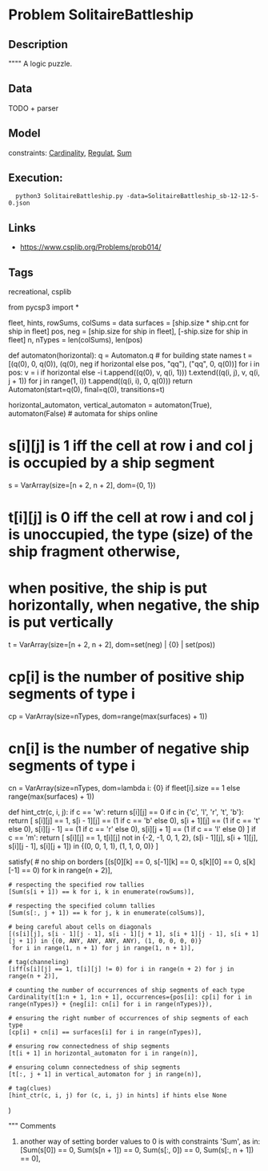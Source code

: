 # Problem SolitaireBattleship
## Description
""""
A logic puzzle.

## Data
TODO + parser

## Model
  constraints: [Cardinality](http://pycsp.org/documentation/constraints/Cardinality), [Regulat](http://pycsp.org/documentation/constraints/Regulat), [Sum](http://pycsp.org/documentation/constraints/Sum)

## Execution:
```
  python3 SolitaireBattleship.py -data=SolitaireBattleship_sb-12-12-5-0.json
```

## Links
 - https://www.csplib.org/Problems/prob014/

## Tags
  recreational, csplib

from pycsp3 import *

fleet, hints, rowSums, colSums = data
surfaces = [ship.size * ship.cnt for ship in fleet]
pos, neg = [ship.size for ship in fleet], [-ship.size for ship in fleet]
n, nTypes = len(colSums), len(pos)


def automaton(horizontal):
    q = Automaton.q  # for building state names
    t = [(q(0), 0, q(0)), (q(0), neg if horizontal else pos, "qq"), ("qq", 0, q(0))]
    for i in pos:
        v = i if horizontal else -i
        t.append((q(0), v, q(i, 1)))
        t.extend((q(i, j), v, q(i, j + 1)) for j in range(1, i))
        t.append((q(i, i), 0, q(0)))
    return Automaton(start=q(0), final=q(0), transitions=t)


horizontal_automaton, vertical_automaton = automaton(True), automaton(False)  # automata for ships online

# s[i][j] is 1 iff the cell at row i and col j is occupied by a ship segment
s = VarArray(size=[n + 2, n + 2], dom={0, 1})

# t[i][j] is 0 iff the cell at row i and col j is unoccupied, the type (size) of the ship fragment otherwise,
# when positive, the ship is put horizontally, when negative, the ship is put vertically
t = VarArray(size=[n + 2, n + 2], dom=set(neg) | {0} | set(pos))

# cp[i] is the number of positive ship segments of type i
cp = VarArray(size=nTypes, dom=range(max(surfaces) + 1))

# cn[i] is the number of negative ship segments of type i
cn = VarArray(size=nTypes, dom=lambda i: {0} if fleet[i].size == 1 else range(max(surfaces) + 1))


def hint_ctr(c, i, j):
    if c == 'w':
        return s[i][j] == 0
    if c in {'c', 'l', 'r', 't', 'b'}:
        return [
            s[i][j] == 1,
            s[i - 1][j] == (1 if c == 'b' else 0),
            s[i + 1][j] == (1 if c == 't' else 0),
            s[i][j - 1] == (1 if c == 'r' else 0),
            s[i][j + 1] == (1 if c == 'l' else 0)
        ]
    if c == 'm':
        return [
            s[i][j] == 1,
            t[i][j] not in {-2, -1, 0, 1, 2},
            (s[i - 1][j], s[i + 1][j], s[i][j - 1], s[i][j + 1]) in {(0, 0, 1, 1), (1, 1, 0, 0)}
        ]


satisfy(
    # no ship on borders
    [(s[0][k] == 0, s[-1][k] == 0, s[k][0] == 0, s[k][-1] == 0) for k in range(n + 2)],

    # respecting the specified row tallies
    [Sum(s[i + 1]) == k for i, k in enumerate(rowSums)],

    # respecting the specified column tallies
    [Sum(s[:, j + 1]) == k for j, k in enumerate(colSums)],

    # being careful about cells on diagonals
    [(s[i][j], s[i - 1][j - 1], s[i - 1][j + 1], s[i + 1][j - 1], s[i + 1][j + 1]) in {(0, ANY, ANY, ANY, ANY), (1, 0, 0, 0, 0)}
     for i in range(1, n + 1) for j in range(1, n + 1)],

    # tag(channeling)
    [iff(s[i][j] == 1, t[i][j] != 0) for i in range(n + 2) for j in range(n + 2)],

    # counting the number of occurrences of ship segments of each type
    Cardinality(t[1:n + 1, 1:n + 1], occurrences={pos[i]: cp[i] for i in range(nTypes)} + {neg[i]: cn[i] for i in range(nTypes)}),

    # ensuring the right number of occurrences of ship segments of each type
    [cp[i] + cn[i] == surfaces[i] for i in range(nTypes)],

    # ensuring row connectedness of ship segments
    [t[i + 1] in horizontal_automaton for i in range(n)],

    # ensuring column connectedness of ship segments
    [t[:, j + 1] in vertical_automaton for j in range(n)],

    # tag(clues)
    [hint_ctr(c, i, j) for (c, i, j) in hints] if hints else None
)

""" Comments
1) another way of setting border values to 0 is with constraints 'Sum', as in:
 [Sum(s[0]) == 0, Sum(s[n + 1]) == 0, Sum(s[:, 0]) == 0, Sum(s[:, n + 1]) == 0],
